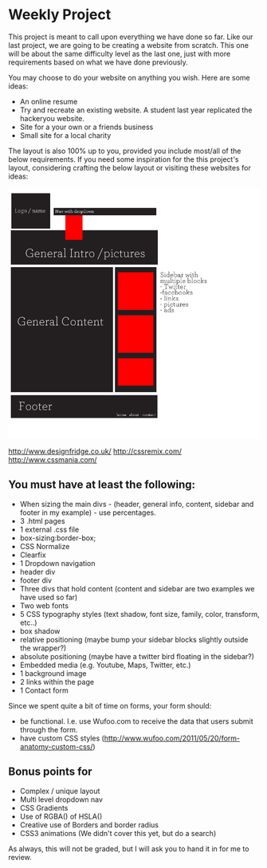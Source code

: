 # Weekly Project

This project is meant to call upon everything we have done so far. Like our last project, we are going to be creating a website from scratch. This one will be about the same difficulty level as the last one, just with more requirements based on what we have done previously.

You may choose to do your website on anything you wish. Here are some ideas:

* An online resume
* Try and recreate an existing website. A student last year replicated the hackeryou website.
* Site for a your own or a friends business
* Small site for a local charity

The layout is also 100% up to you, provided you include most/all of the below requirements. If you need some inspiration for the this project's layout, considering crafting the below layout or visiting these websites for ideas:

![image](projectWireframe.png)

http://www.designfridge.co.uk/
http://cssremix.com/
http://www.cssmania.com/

## You must have at least the following:

* When sizing the main divs - (header, general info, content, sidebar and footer in my example) - use percentages.
* 3 .html pages
* 1 external .css file
* box-sizing:border-box;
* CSS Normalize
* Clearfix
* 1 Dropdown navigation
* header div
* footer div
* Three divs that hold content (content and sidebar are two examples we have used so far)
* Two web fonts
* 5 CSS typography styles (text shadow, font size, family, color, transform, etc..)
* box shadow
* relative positioning (maybe bump your sidebar blocks slightly outside the wrapper?)
* absolute positioning (maybe have a twitter bird floating in the sidebar?)
* Embedded media (e.g. Youtube, Maps, Twitter, etc.)
* 1 background image
* 2 links within the page
* 1 Contact form


Since we spent quite a bit of time on forms, your form should:

* be functional. I.e. use Wufoo.com to receive the data that users submit through the form.
* have custom CSS styles (http://www.wufoo.com/2011/05/20/form-anatomy-custom-css/)

## Bonus points for

* Complex / unique layout
* Multi level dropdown nav
* CSS Gradients
* Use of RGBA() of HSLA()
* Creative use of Borders and border radius
* CSS3 animations (We didn't cover this yet, but do a search)

As always, this will not be graded, but I will ask you to hand it in for me to review.